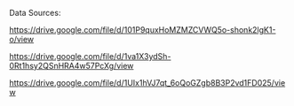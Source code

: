 Data Sources:

https://drive.google.com/file/d/101P9quxHoMZMZCVWQ5o-shonk2lgK1-o/view

https://drive.google.com/file/d/1va1X3ydSh-0Rt1hsy2QSnHRA4w57PcXg/view

https://drive.google.com/file/d/1UIx1hVJ7qt_6oQoGZgb8B3P2vd1FD025/view